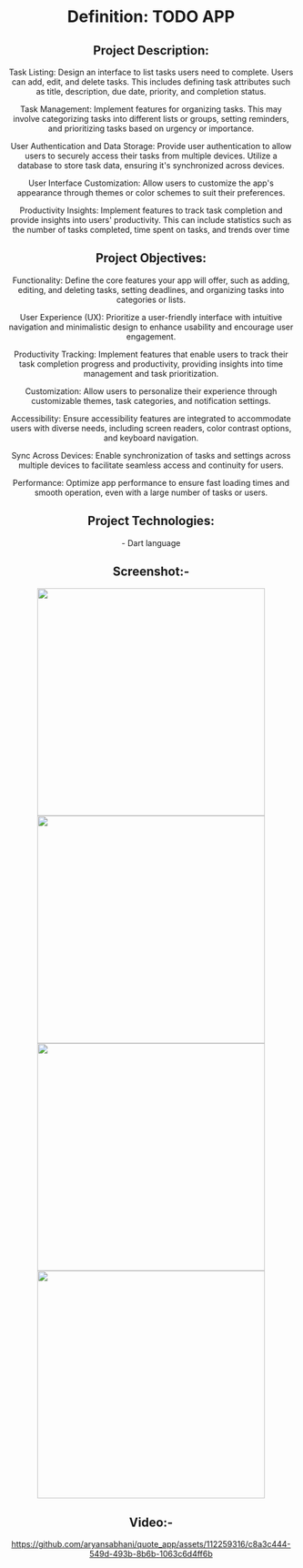 <header>
<h1> Definition: TODO APP</h1>
 
<h2>Project Description:</h2>
<p>
Task Listing: Design an interface to list tasks users need to complete. Users can add, edit, and delete tasks. This includes defining task attributes such as title, description, due date, priority, and completion status.

Task Management: Implement features for organizing tasks. This may involve categorizing tasks into different lists or groups, setting reminders, and prioritizing tasks based on urgency or importance.

User Authentication and Data Storage: Provide user authentication to allow users to securely access their tasks from multiple devices. Utilize a database to store task data, ensuring it's synchronized across devices.

User Interface Customization: Allow users to customize the app's appearance through themes or color schemes to suit their preferences.

Productivity Insights: Implement features to track task completion and provide insights into users' productivity. This can include statistics such as the number of tasks completed, time spent on tasks, and trends over time 
</p>

<h2>Project Objectives:</h2>
<p>
Functionality: Define the core features your app will offer, such as adding, editing, and deleting tasks, setting deadlines, and organizing tasks into categories or lists.

User Experience (UX): Prioritize a user-friendly interface with intuitive navigation and minimalistic design to enhance usability and encourage user engagement.

Productivity Tracking: Implement features that enable users to track their task completion progress and productivity, providing insights into time management and task prioritization.

Customization: Allow users to personalize their experience through customizable themes, task categories, and notification settings.

Accessibility: Ensure accessibility features are integrated to accommodate users with diverse needs, including screen readers, color contrast options, and keyboard navigation.

Sync Across Devices: Enable synchronization of tasks and settings across multiple devices to facilitate seamless access and continuity for users.

Performance: Optimize app performance to ensure fast loading times and smooth operation, even with a large number of tasks or users.</p>

<h2>Project Technologies:</h2>
<p>- Dart language</p>

 <h2>Screenshot:-</h2>
<img src="https://github.com/aryansabhani/quote_app/assets/112259316/0c95a85c-6606-4138-a9c9-9750ca7ba6b3"  height="400">
<img src="https://github.com/aryansabhani/quote_app/assets/112259316/3358492d-51d7-400a-9f5e-3008a6056a36" height="400">
<img src="https://github.com/aryansabhani/quote_app/assets/112259316/92c478a6-bbef-403a-963d-2419f72c7524"  height="400">
<img src="https://github.com/aryansabhani/quote_app/assets/112259316/d2ca010e-8c79-4d47-84f7-ebcb427a9171"  height="400">



<h2>Video:-</h2>



https://github.com/aryansabhani/quote_app/assets/112259316/c8a3c444-549d-493b-8b6b-1063c6d4ff6b


</header>

